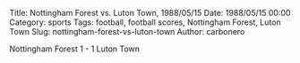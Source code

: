 Title: Nottingham Forest vs. Luton Town, 1988/05/15
Date: 1988/05/15 00:00
Category: sports
Tags: football, football scores, Nottingham Forest, Luton Town
Slug: nottingham-forest-vs-luton-town
Author: carbonero


Nottingham Forest 1 - 1 Luton Town
